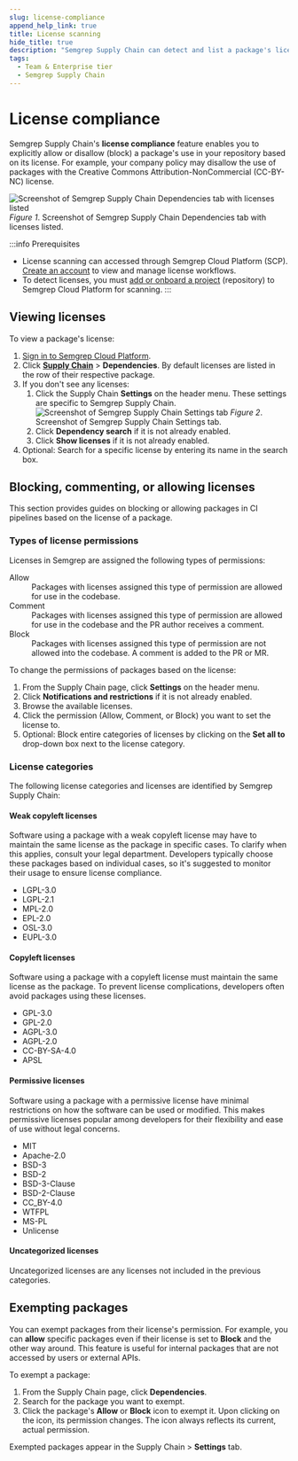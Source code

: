```yaml
---
slug: license-compliance
append_help_link: true
title: License scanning 
hide_title: true
description: "Semgrep Supply Chain can detect and list a package's license. Prevent or exempt certain packages from being used based on its license."
tags:
  - Team & Enterprise tier
  - Semgrep Supply Chain
---
```


# License compliance 

Semgrep Supply Chain's **license compliance** feature enables you to explicitly allow or disallow (block) a package's use in your repository based on its license. For example, your company policy may disallow the use of packages with the Creative Commons Attribution-NonCommercial (CC-BY-NC) license.

![Screenshot of Semgrep Supply Chain Dependencies tab with licenses listed](/img/sc-license-scanning.png)
*Figure 1*. Screenshot of Semgrep Supply Chain Dependencies tab with licenses listed.

:::info Prerequisites
* License scanning can accessed through Semgrep Cloud Platform (SCP). [Create an account](/semgrep-code/getting-started/#signing-in-to-semgrep-cloud-platform) to view and manage license workflows.
* To detect licenses, you must [add or onboard a project](/semgrep-code/getting-started/#option-b-adding-a-repository-from-github-gitlab-or-bitbucket) (repository) to Semgrep Cloud Platform for scanning.
:::

## Viewing licenses

To view a package's license:

1. [Sign in to Semgrep Cloud Platform](https://semgrep.dev/login).
2. Click **[Supply Chain](https://semgrep.dev/orgs/-/supply-chain)** > **Dependencies**. By default licenses are listed in the row of their respective package.
3. If you don't see any licenses:
    1. Click the Supply Chain **Settings** on the header menu. These settings are specific to Semgrep Supply Chain.
    ![Screenshot of Semgrep Supply Chain Settings tab](/img/sc-settings.png) *Figure 2*. Screenshot of Semgrep Supply Chain Settings tab.
    2. Click <i class="fa-solid fa-toggle-large-on"></i> **Dependency search** if it is not already enabled.
    3. Click <i class="fa-solid fa-toggle-large-on"></i> **Show licenses** if it is not already enabled.
4. Optional: Search for a specific license by entering its name in the search box.

## Blocking, commenting, or allowing licenses 

This section provides guides on blocking or allowing packages in CI pipelines based on the license of a package.

### Types of license permissions

Licenses in Semgrep are assigned the following types of permissions:

<dl>
<dt>Allow</dt>
<dd>Packages with licenses assigned this type of permission are allowed for use in the codebase.</dd>
<dt>Comment</dt>
<dd>Packages with licenses assigned this type of permission are allowed for use in the codebase and the PR author receives a comment.</dd>
<dt>Block</dt>
<dd>Packages with licenses assigned this type of permission are not allowed into the codebase. A comment is added to the PR or MR.</dd>
</dl>

To change the permissions of packages based on the license:

1. From the Supply Chain page, click **Settings** on the header menu. 
2. Click <i class="fa-solid fa-toggle-large-on"></i> **Notifications and restrictions** if it is not already enabled.
3. Browse the available licenses. 
4. Click the permission (Allow, Comment, or Block) you want to set the license to.
5. Optional: Block entire categories of licenses by clicking on the **Set all to** drop-down box next to the license category.

### License categories

The following license categories and licenses are identified by Semgrep Supply Chain:

#### Weak copyleft licenses

Software using a package with a weak copyleft license may have to maintain the same license as the package in specific cases. To clarify when this applies, consult your legal department. Developers typically choose these packages based on individual cases, so it's suggested to monitor their usage to ensure license compliance.

* LGPL-3.0
* LGPL-2.1
* MPL-2.0
* EPL-2.0
* OSL-3.0
* EUPL-3.0

#### Copyleft licenses

Software using a package with a copyleft license must maintain the same license as the package. To prevent license complications, developers often avoid packages using these licenses.

* GPL-3.0
* GPL-2.0
* AGPL-3.0
* AGPL-2.0
* CC-BY-SA-4.0
* APSL

#### Permissive licenses

Software using a package with a permissive license have minimal restrictions on how the software can be used or modified. This makes permissive licenses popular among developers for their flexibility and ease of use without legal concerns.

* MIT
* Apache-2.0
* BSD-3
* BSD-2
* BSD-3-Clause
* BSD-2-Clause
* CC_BY-4.0
* WTFPL
* MS-PL
* Unlicense

#### Uncategorized licenses

Uncategorized licenses are any licenses not included in the previous categories.

## Exempting packages

You can exempt packages from their license's permission. For example, you can **allow** specific packages even if their license is set to **Block** and the other way around. This feature is useful for internal packages that are not accessed by users or external APIs.

To exempt a package:

1. From the Supply Chain page, click **Dependencies**.
2. Search for the package you want to exempt.
3. Click the package's <i class="fa-solid fa-list-check"></i> **Allow** or <i class="fa-solid fa-trash-xmark"></i> **Block** icon to exempt it. Upon clicking on the icon, its permission changes. The icon always reflects its current, actual permission.

Exempted packages appear in the Supply Chain > **Settings** tab.

<MoreHelp />
